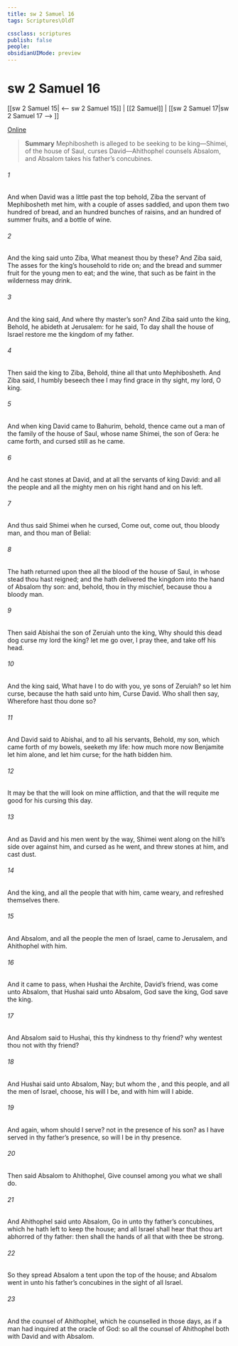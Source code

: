 ```yaml
---
title: sw 2 Samuel 16
tags: Scriptures\OldT

cssclass: scriptures
publish: false
people:
obsidianUIMode: preview
---
```


# sw 2 Samuel 16
[[sw 2 Samuel 15| <-- sw 2 Samuel 15]] | [[2 Samuel]] | [[sw 2 Samuel 17|sw 2 Samuel 17 --> ]]

[Online](https://churchofjesuschrist.org/study/scriptures/ot/2-sam/16?lang=eng)

> __Summary__
Mephibosheth is alleged to be seeking to be king—Shimei, of the house of Saul, curses David—Ahithophel counsels Absalom, and Absalom takes his father’s concubines.

###### 1 
And when David was a little past the top  behold, Ziba the servant of Mephibosheth met him, with a couple of asses saddled, and upon them two hundred  of bread, and an hundred bunches of raisins, and an hundred of summer fruits, and a bottle of wine.

###### 2 
And the king said unto Ziba, What meanest thou by these? And Ziba said, The asses  for the king’s household to ride on; and the bread and summer fruit for the young men to eat; and the wine, that such as be faint in the wilderness may drink.

###### 3 
And the king said, And where  thy master’s son? And Ziba said unto the king, Behold, he abideth at Jerusalem: for he said, To day shall the house of Israel restore me the kingdom of my father.

###### 4 
Then said the king to Ziba, Behold, thine  all that  unto Mephibosheth. And Ziba said, I humbly beseech thee  I may find grace in thy sight, my lord, O king.

###### 5 
And when king David came to Bahurim, behold, thence came out a man of the family of the house of Saul, whose name  Shimei, the son of Gera: he came forth, and cursed still as he came.

###### 6 
And he cast stones at David, and at all the servants of king David: and all the people and all the mighty men  on his right hand and on his left.

###### 7 
And thus said Shimei when he cursed, Come out, come out, thou bloody man, and thou man of Belial:

###### 8 
The  hath returned upon thee all the blood of the house of Saul, in whose stead thou hast reigned; and the  hath delivered the kingdom into the hand of Absalom thy son: and, behold, thou  in thy mischief, because thou  a bloody man.

###### 9 
Then said Abishai the son of Zeruiah unto the king, Why should this dead dog curse my lord the king? let me go over, I pray thee, and take off his head.

###### 10 
And the king said, What have I to do with you, ye sons of Zeruiah? so let him curse, because the  hath said unto him, Curse David. Who shall then say, Wherefore hast thou done so?

###### 11 
And David said to Abishai, and to all his servants, Behold, my son, which came forth of my bowels, seeketh my life: how much more now  Benjamite  let him alone, and let him curse; for the  hath bidden him.

###### 12 
It may be that the  will look on mine affliction, and that the  will requite me good for his cursing this day.

###### 13 
And as David and his men went by the way, Shimei went along on the hill’s side over against him, and cursed as he went, and threw stones at him, and cast dust.

###### 14 
And the king, and all the people that  with him, came weary, and refreshed themselves there.

###### 15 
And Absalom, and all the people the men of Israel, came to Jerusalem, and Ahithophel with him.

###### 16 
And it came to pass, when Hushai the Archite, David’s friend, was come unto Absalom, that Hushai said unto Absalom, God save the king, God save the king.

###### 17 
And Absalom said to Hushai,  this thy kindness to thy friend? why wentest thou not with thy friend?

###### 18 
And Hushai said unto Absalom, Nay; but whom the , and this people, and all the men of Israel, choose, his will I be, and with him will I abide.

###### 19 
And again, whom should I serve?  not  in the presence of his son? as I have served in thy father’s presence, so will I be in thy presence.

###### 20 
Then said Absalom to Ahithophel, Give counsel among you what we shall do.

###### 21 
And Ahithophel said unto Absalom, Go in unto thy father’s concubines, which he hath left to keep the house; and all Israel shall hear that thou art abhorred of thy father: then shall the hands of all that  with thee be strong.

###### 22 
So they spread Absalom a tent upon the top of the house; and Absalom went in unto his father’s concubines in the sight of all Israel.

###### 23 
And the counsel of Ahithophel, which he counselled in those days,  as if a man had inquired at the oracle of God: so  all the counsel of Ahithophel both with David and with Absalom.

